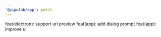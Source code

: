 ```yaml
---
'@pipelab/app': patch
---
```


feat(electron): support url preview
feat(app): add dialog prompt
feat(app): improve ui
